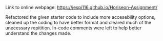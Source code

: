 Link to online webpage: https://jespi116.github.io/Horiseon-Assignment/

Refactored the given starter code to include more accesebility options, cleaned up the coding to have better format and cleared much of the unecessary repitition. In-code comments were left to help better understand the changes made.
